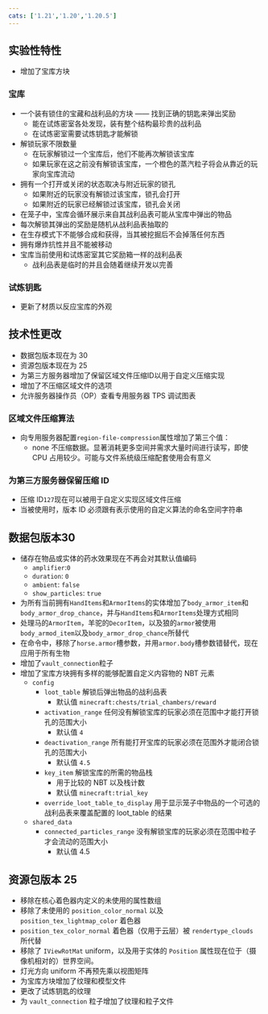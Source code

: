 ```yaml
---
cats: ['1.21','1.20','1.20.5']
---
```

## 实验性特性
* 增加了宝库方块
### 宝库
* 一个装有锁住的宝藏和战利品的方块 —— 找到正确的钥匙来弹出奖励
    * 能在试炼密室各处发现，装有整个结构最珍贵的战利品
    * 在试炼密室需要试炼钥匙才能解锁
* 解锁玩家不限数量
    * 在玩家解锁过一个宝库后，他们不能再次解锁该宝库
    * 如果玩家在这之前没有解锁该宝库，一个橙色的蒸汽粒子将会从靠近的玩家向宝库流动
* 拥有一个打开或关闭的状态取决与附近玩家的锁孔
    * 如果附近的玩家没有解锁过该宝库，锁孔会打开
    * 如果附近的玩家已经解锁过该宝库，锁孔会关闭
* 在笼子中，宝库会循环展示来自其战利品表可能从宝库中弹出的物品
* 每次解锁其弹出的奖励是随机从战利品表抽取的
* 在生存模式下不能够合成和获得，当其被挖掘后不会掉落任何东西
* 拥有爆炸抗性并且不能被移动
* 宝库当前使用和试炼密室其它奖励箱一样的战利品表
    * 战利品表是临时的并且会随着继续开发以完善
### 试炼钥匙
* 更新了材质以反应宝库的外观
## 技术性更改
* 数据包版本现在为 30
* 资源包版本现在为 25
* 为第三方服务器增加了保留区域文件压缩ID以用于自定义压缩实现
* 增加了不压缩区域文件的选项
* 允许服务器操作员（OP）查看专用服务器 TPS 调试图表
### 区域文件压缩算法
* 向专用服务器配置`region-file-compression`属性增加了第三个值：
    * none 不压缩数据。显著消耗更多空间并需求大量时间进行读写，即使 CPU 占用较少。可能与文件系统级压缩配套使用会有意义
### 为第三方服务器保留压缩 ID
* 压缩 ID`127`现在可以被用于自定义实现区域文件压缩
* 当被使用时，版本 ID 必须跟有表示使用的自定义算法的命名空间字符串
## 数据包版本30
* 储存在物品或实体的药水效果现在不再会对其默认值编码
    * `amplifier`:`0`
    * `duration`: `0`
    * `ambient`: `false`
    * `show_particles`: `true`
* 为所有当前拥有`HandItems`和`ArmorItems`的实体增加了`body_armor_item`和`body_armor_drop_chance`，并与`HandItems`和`ArmorItems`处理方式相同
* 处理马的`ArmorItem`，羊驼的`DecorItem`，以及狼的`armor`被使用`body_armod_item`以及`body_armor_drop_chance`所替代
* 在命令中，移除了`horse.armor`槽参数，并用`armor.body`槽参数错替代，现在应用于所有生物
* 增加了`vault_connection`粒子
* 增加了宝库方块拥有多样的能够配置自定义内容物的 NBT 元素
    * `config`
        * `loot_table` 解锁后弹出物品的战利品表
            * 默认值 `minecraft:chests/trial_chambers/reward`
        * `activation_range` 任何没有解锁宝库的玩家必须在范围中才能打开锁孔的范围大小
            * 默认值 `4`
        * `deactivation_range` 所有能打开宝库的玩家必须在范围外才能闭合锁孔的范围大小
            * 默认值 `4.5`
        * `key_item` 解锁宝库的所需的物品栈
            * 用于比较的 NBT 以及栈计数
            * 默认值 `minecraft:trial_key`
        * `override_loot_table_to_display` 用于显示笼子中物品的一个可选的战利品表来覆盖配置的 loot_table 的结果
    * `shared_data`
        * `connected_particles_range` 没有解锁宝库的玩家必须在范围中粒子才会流动的范围大小
            * 默认值 4.5
## 资源包版本 25
* 移除在核心着色器内定义的未使用的属性数组
* 移除了未使用的 `position_color_normal` 以及 `position_tex_lightmap_color` 着色器
* `position_tex_color_normal` 着色器（仅用于云层）被 `rendertype_clouds` 所代替
* 移除了 `IViewRotMat` uniform，以及用于实体的 `Position` 属性现在位于（摄像机相对的）世界空间。
* 灯光方向 uniform 不再预先乘以视图矩阵
* 为宝库方块增加了纹理和模型文件
* 更改了试炼钥匙的纹理
* 为 `vault_connection` 粒子增加了纹理和粒子文件